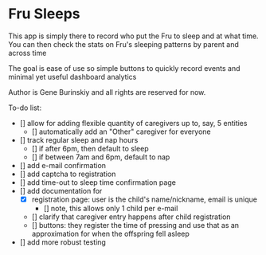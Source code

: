 # Fru Sleeps

This app is simply there to record who put the Fru to sleep and at what time.
You can then check the stats on Fru's sleeping patterns by parent and across time

The goal is ease of use so simple buttons to quickly record events
and minimal yet useful dashboard analytics


Author is Gene Burinskiy and all rights are reserved for now.

To-do list:

- [] allow for adding flexible quantity of caregivers up to, say, 5 entities
    - [] automatically add an "Other" caregiver for everyone
- [] track regular sleep and nap hours
    - [] if after 6pm, then default to sleep
    - [] if between 7am and 6pm, default to nap
- [] add e-mail confirmation
- [] add captcha to registration
- [] add time-out to sleep time confirmation page
- [] add documentation for
    - [x] registration page: user is the child's name/nickname, email is unique
        - [] note, this allows only 1 child per e-mail
    - [] clarify that caregiver entry happens after child registration
    - [] buttons: they register the time of pressing and use that as an approximation for when the offspring fell asleep
- [] add more robust testing